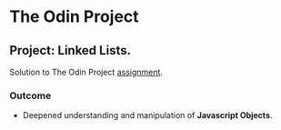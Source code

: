 # The Odin Project
## Project: Linked Lists.
Solution to The Odin Project [assignment](https://www.theodinproject.com/lessons/javascript-linked-lists).
### Outcome 
- Deepened understanding and manipulation of **Javascript Objects**.